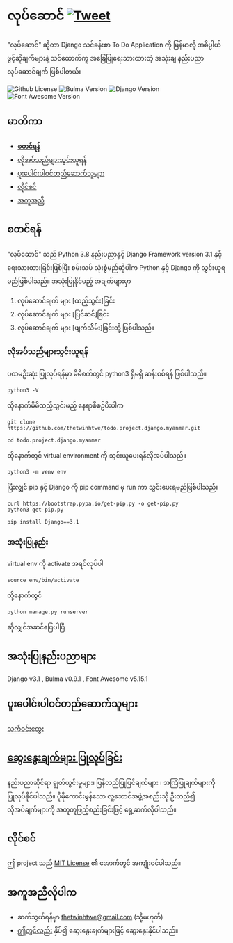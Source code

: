 # လုပ်ဆောင်  [![Tweet](https://img.shields.io/twitter/url/http/shields.io.svg?style=social)](https://twitter.com/intent/tweet?text=Check%20out%20this%20project&url=https://github.com/thetwinhtwe/todo.project.django.myanmar&hashtags=todo,project,myanmar,opensource)
"လုပ်ဆောင်" ဆိုတာ Django သင်ခန်းစာ To Do Application ကို မြန်မာလို အဓိပ္ပါယ်ဖွင့်ဆိုချက်များနဲ့ သင်ထောက်ကူ အခြေပြုရေးသားထားတဲ့ အသုံးချ နည်းပညာ လုပ်ဆောင်ချက် ဖြစ်ပါတယ်။

![Github License](https://img.shields.io/badge/license-MIT-green)
![Bulma Version](https://img.shields.io/badge/Bulma-v0.9.1-blue)
![Django Version](https://img.shields.io/badge/Django-v3.1-green)
![Font Awesome Version](https://img.shields.io/badge/Font%20Awesome-v5-orange)

## မာတိကာ

- [**စတင်ရန်**](#စတင်ရန်)
- [လိုအပ်သည်များသွင်းယူရန်](#လိုအပ်သည်များသွင်းယူရန်)
- [ပူးပေါင်းပါဝင်တည်ဆောက်သူများ](#ပူးပေါင်းပါဝင်တည်ဆောက်သူများ)
- [လိုင်စင်](#လိုင်စင်)
- [အကူအညီ](#အကူအညီလိုပါက)

## စတင်ရန်

"လုပ်ဆောင်" သည် Python 3.8 နည်းပညာနှင့် Django Framework version 3.1 နှင့် ရေးသားထားခြင်းဖြစ်ပြီး စမ်းသပ် သုံးစွဲမည်ဆိုပါက Python နှင့် Django ကို သွင်းယူရမည်ဖြစ်ပါသည်။ အသုံးပြုနိုင်မည့် အချက်များမှာ 
1. လုပ်ဆောင်ချက် များ [ထည့်သွင်း]ခြင်း
2. လုပ်ဆောင်ချက် များ [ပြင်ဆင်]ခြင်း
3. လုပ်ဆောင်ချက် များ [ဖျက်သိိမ်း]ခြင်းတို့ ဖြစ်ပါသည်။

### လိုအပ်သည်များသွင်းယူရန်
ပထမဦးဆုံး ပြုလုပ်ရန်မှာ မိမိစက်တွင် python3 ရှိမရှိ ဆန်းစစ်ရန် ဖြစ်ပါသည်။
```console
python3 -V
```
ထိုနောက်မိမိထည့်သွင်းမည့် နေရာစီစဥ်ပီးပါက 
```console
git clone https://github.com/thetwinhtwe/todo.project.django.myanmar.git
```
```console
cd todo.project.django.myanmar
```
ထိုနောက်တွင် virtual environment  ကို သွင်းယူပေးရန်လိုအပ်ပါသည်။
```console
python3 -m venv env
```
ပြီးလျှင် pip နှင့် Django ကို pip command မှ run ကာ သွင်းပေးရမည်ဖြစ်ပါသည်။
```console
curl https://bootstrap.pypa.io/get-pip.py -o get-pip.py
python3 get-pip.py
```

```console
pip install Django==3.1
```


### အသုံးပြုနည်း
virtual env ကို activate အရင်လုပ်ပါ
```console
source env/bin/activate
```
ထို့နောက်တွင်
```console
python manage.py runserver
```
ဆိုလျှင်အဆင်ပြေပါပြီ

## အသုံးပြုနည်းပညာများ

Django v3.1 , Bulma v0.9.1 , Font Awesome v5.15.1

## ပူးပေါင်းပါဝင်တည်ဆောက်သူများ

[သက်ဝင်းထွေး](http://www.thetwinhtwe.com)

##  [ဆွေးနွေးချက်များ ပြုလုပ်ခြင်း](https://github.com/thetwinhtwe/todo.project.django.myanmar/issues)

နည်းပညာဆိုင်ရာ ချွတ်ယွင်းမှုများ၊ ပြန်လည်ပြုပြင်ချက်များ ၊ အကြံပြုချက်များကို ပြုလုပ်နိုင်ပါသည်။ ပိုမိုကောင်းမွန်သော လူ့ဘောင်အဖွဲ့အစည်းသို့ ဦးတည်၍ လိုအပ်ချက်များကို အတူတူဖြည့်စည်းခြင်းဖြင့် ရှေ့ဆက်လိုပါသည်။ 

## လိုင်စင်

ဤ project သည် [MIT License](https://github.com/thetwinhtwe/todo.project.django.myanmar/blob/version1/LICENSE) ၏ အောက်တွင် အကျုံးဝင်ပါသည်။

## အကူအညီလိုပါက

- ဆက်သွယ်ရန်မှာ thetwinhtwe@gmail.com (သို့မဟုတ်)
- [ဤတွင်လည်း](https://github.com/thetwinhtwe/todo.project.django.myanmar/issues) နှိပ်၍ ဆွေးနွေးချက်များဖြင့် ဆွေးနွေးနိုင်ပါသည်။
